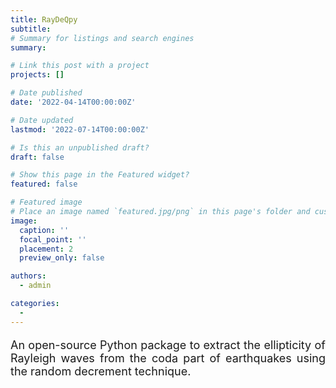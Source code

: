```yaml
---
title: RayDeQpy 
subtitle: 
# Summary for listings and search engines
summary: 

# Link this post with a project
projects: []

# Date published
date: '2022-04-14T00:00:00Z'

# Date updated
lastmod: '2022-07-14T00:00:00Z'

# Is this an unpublished draft?
draft: false

# Show this page in the Featured widget?
featured: false

# Featured image
# Place an image named `featured.jpg/png` in this page's folder and customize its options here.
image:
  caption: ''
  focal_point: ''
  placement: 2
  preview_only: false

authors:
  - admin

categories:
  - 
---
```


<p style="text-align: justify; font-size: 18px" class="has-poppins-font-family">
An open-source Python package to extract the ellipticity of Rayleigh waves from the coda part of earthquakes using the random decrement technique.
</p>
